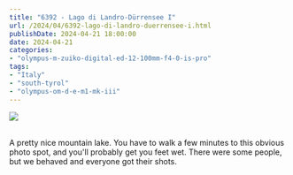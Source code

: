 ```yaml
---
title: "6392 - Lago di Landro-Dürrensee I"
url: /2024/04/6392-lago-di-landro-duerrensee-i.html
publishDate: 2024-04-21 18:00:00
date: 2024-04-21
categories:
- "olympus-m-zuiko-digital-ed-12-100mm-f4-0-is-pro"
tags:
- "Italy"
- "south-tyrol"
- "olympus-om-d-e-m1-mk-iii"
---
```

<div class="container">
<div class="center"><a target="_blank" href="https://d25zfm9zpd7gm5.cloudfront.net/1200x1200/2020/20200904_104328_lr.jpg"><img class="webfeedsFeaturedVisual" src="https://d25zfm9zpd7gm5.cloudfront.net/0600x0600/2020/20200904_104328_lr.jpg" /></a></div>
</div>
<br />

A pretty nice mountain lake. You have to walk a few minutes
to this obvious photo spot, and you'll probably get you feet
wet. There were some people, but we behaved and everyone got
their shots.
